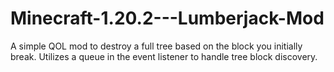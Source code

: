 # Minecraft-1.20.2---Lumberjack-Mod
A simple QOL mod to destroy a full tree based on the block you initially break. Utilizes a queue in the event listener to handle tree block discovery.
